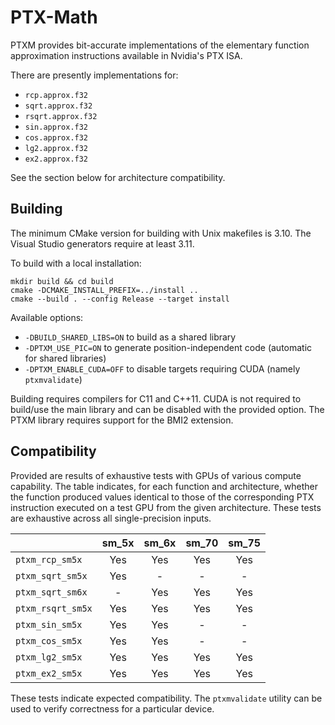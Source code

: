 # PTX-Math

PTXM provides bit-accurate implementations of the elementary function approximation instructions available in Nvidia's PTX ISA.

There are presently implementations for:

- `rcp.approx.f32`
- `sqrt.approx.f32`
- `rsqrt.approx.f32`
- `sin.approx.f32`
- `cos.approx.f32`
- `lg2.approx.f32`
- `ex2.approx.f32`

See the section below for architecture compatibility.

## Building

The minimum CMake version for building with Unix makefiles is 3.10. The Visual Studio generators require at least 3.11.

To build with a local installation:

    mkdir build && cd build
    cmake -DCMAKE_INSTALL_PREFIX=../install ..
    cmake --build . --config Release --target install

Available options:

- `-DBUILD_SHARED_LIBS=ON` to build as a shared library
- `-DPTXM_USE_PIC=ON` to generate position-independent code (automatic for shared libraries)
- `-DPTXM_ENABLE_CUDA=OFF` to disable targets requiring CUDA (namely `ptxmvalidate`)

Building requires compilers for C11 and C++11. CUDA is not required to build/use the main library and can be disabled with the provided option. The PTXM library requires support for the BMI2 extension.

## Compatibility

Provided are results of exhaustive tests with GPUs of various compute capability. The table indicates, for each function and architecture, whether the function produced values identical to those of the corresponding PTX instruction executed on a test GPU from the given architecture. These tests are exhaustive across all single-precision inputs.

|                   | sm_5x | sm_6x | sm_70 | sm_75 |
| :---              | :---: | :---: | :---: | :---: |
| `ptxm_rcp_sm5x`   |  Yes  |  Yes  |  Yes  |  Yes  |
| `ptxm_sqrt_sm5x`  |  Yes  |   -   |   -   |   -   |
| `ptxm_sqrt_sm6x`  |   -   |  Yes  |  Yes  |  Yes  |
| `ptxm_rsqrt_sm5x` |  Yes  |  Yes  |  Yes  |  Yes  |
| `ptxm_sin_sm5x`   |  Yes  |  Yes  |   -   |   -   |
| `ptxm_cos_sm5x`   |  Yes  |  Yes  |   -   |   -   |
| `ptxm_lg2_sm5x`   |  Yes  |  Yes  |  Yes  |  Yes  |
| `ptxm_ex2_sm5x`   |  Yes  |  Yes  |  Yes  |  Yes  |

These tests indicate expected compatibility. The `ptxmvalidate` utility can be used to verify correctness for a particular device.
